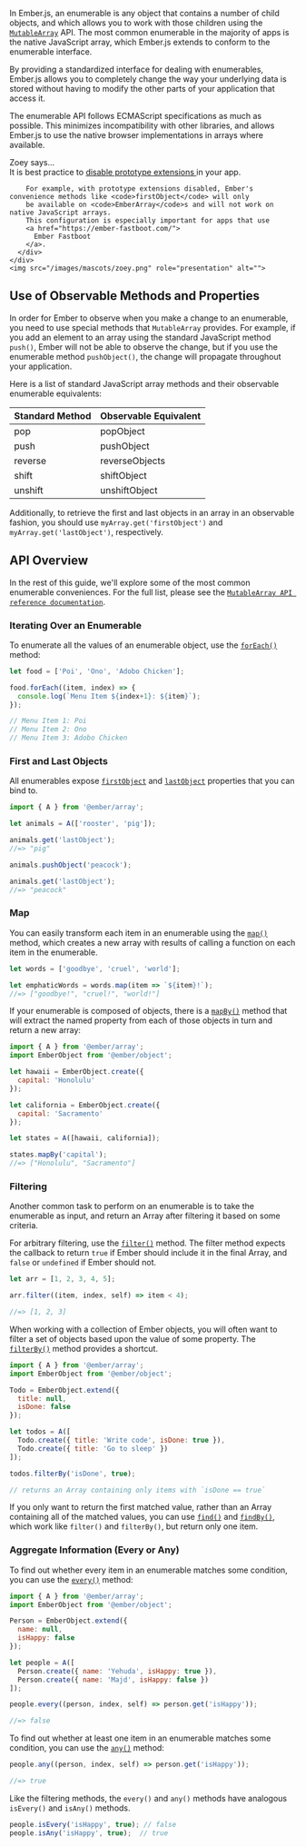 In Ember.js, an enumerable is any object that contains a number of child
objects, and which allows you to work with those children using the
[`MutableArray`](https://api.emberjs.com/ember/3.9/classes/MutableArray) API. The most common
enumerable in the majority of apps is the native JavaScript array, which
Ember.js extends to conform to the enumerable interface.

By providing a standardized interface for dealing with enumerables,
Ember.js allows you to completely change the way your underlying data is
stored without having to modify the other parts of your application that
access it.

The enumerable API follows ECMAScript specifications as much as
possible. This minimizes incompatibility with other libraries, and
allows Ember.js to use the native browser implementations in arrays
where available.

<div class="cta">
  <div class="cta-note">
    <div class="cta-note-body">
      <div class="cta-note-heading">Zoey says...</div>
      <div class="cta-note-message">
        It is best practice to
        <a href="https://guides.emberjs.com/release/configuring-ember/disabling-prototype-extensions/">
          disable prototype extensions
        </a>
        in your app.

        For example, with prototype extensions disabled, Ember's convenience methods like <code>firstObject</code> will only
        be available on <code>EmberArray</code>s and will not work on native JavaScript arrays.
        This configuration is especially important for apps that use
        <a href="https://ember-fastboot.com/">
          Ember Fastboot
        </a>.
      </div>
    </div>
    <img src="/images/mascots/zoey.png" role="presentation" alt="">
  </div>
</div>

## Use of Observable Methods and Properties

In order for Ember to observe when you make a change to an enumerable, you need
to use special methods that `MutableArray` provides. For example, if you add
an element to an array using the standard JavaScript method `push()`, Ember will
not be able to observe the change, but if you use the enumerable method
`pushObject()`, the change will propagate throughout your application.

Here is a list of standard JavaScript array methods and their observable
enumerable equivalents:

<table>
  <thead>
    <tr><th>Standard Method</th><th>Observable Equivalent</th></tr>
  </thead>
  <tbody>
    <tr><td>pop</td><td>popObject</td></tr>
    <tr><td>push</td><td>pushObject</td></tr>
    <tr><td>reverse</td><td>reverseObjects</td></tr>
    <tr><td>shift</td><td>shiftObject</td></tr>
    <tr><td>unshift</td><td>unshiftObject</td></tr>
  </tbody>
</table>

Additionally, to retrieve the first and last objects in an array
in an observable fashion, you should use `myArray.get('firstObject')` and
`myArray.get('lastObject')`, respectively.

## API Overview

In the rest of this guide, we'll explore some of the most common enumerable
conveniences. For the full list, please see the [`MutableArray API
reference documentation`](https://api.emberjs.com/ember/3.9/classes/MutableArray).

### Iterating Over an Enumerable

To enumerate all the values of an enumerable object, use the [`forEach()`](https://api.emberjs.com/ember/3.9/classes/MutableArray/methods/forEach?anchor=forEach)
method:


```javascript
let food = ['Poi', 'Ono', 'Adobo Chicken'];

food.forEach((item, index) => {
  console.log(`Menu Item ${index+1}: ${item}`);
});

// Menu Item 1: Poi
// Menu Item 2: Ono
// Menu Item 3: Adobo Chicken
```

### First and Last Objects

All enumerables expose [`firstObject`](https://api.emberjs.com/ember/3.9/classes/MutableArray/properties/firstObject?anchor=firstObject) and [`lastObject`](https://api.emberjs.com/ember/3.9/classes/MutableArray/properties/lastObject?anchor=lastObject) properties
that you can bind to.



```javascript
import { A } from '@ember/array';

let animals = A(['rooster', 'pig']);

animals.get('lastObject');
//=> "pig"

animals.pushObject('peacock');

animals.get('lastObject');
//=> "peacock"
```

### Map

You can easily transform each item in an enumerable using the
[`map()`](https://api.emberjs.com/ember/3.9/classes/MutableArray/methods/map?anchor=map) method, which creates a new array with results of calling a
function on each item in the enumerable.


```javascript
let words = ['goodbye', 'cruel', 'world'];

let emphaticWords = words.map(item => `${item}!`);
//=> ["goodbye!", "cruel!", "world!"]
```

If your enumerable is composed of objects, there is a [`mapBy()`](https://api.emberjs.com/ember/3.9/classes/MutableArray/methods/mapBy?anchor=mapBy)
method that will extract the named property from each of those objects
in turn and return a new array:


```javascript
import { A } from '@ember/array';
import EmberObject from '@ember/object';

let hawaii = EmberObject.create({
  capital: 'Honolulu'
});

let california = EmberObject.create({
  capital: 'Sacramento'
});

let states = A([hawaii, california]);

states.mapBy('capital');
//=> ["Honolulu", "Sacramento"]
```

### Filtering

Another common task to perform on an enumerable is to take the
enumerable as input, and return an Array after filtering it based on
some criteria.

For arbitrary filtering, use the [`filter()`](https://api.emberjs.com/ember/3.9/classes/MutableArray/methods/filter?anchor=filter) method.  The filter method
expects the callback to return `true` if Ember should include it in the
final Array, and `false` or `undefined` if Ember should not.


```javascript
let arr = [1, 2, 3, 4, 5];

arr.filter((item, index, self) => item < 4);

//=> [1, 2, 3]
```

When working with a collection of Ember objects, you will often want to filter a set of objects based upon the value of some property. The [`filterBy()`](https://api.emberjs.com/ember/3.9/classes/MutableArray/methods/filterBy?anchor=filterBy) method provides a shortcut.


```javascript
import { A } from '@ember/array';
import EmberObject from '@ember/object';

Todo = EmberObject.extend({
  title: null,
  isDone: false
});

let todos = A([
  Todo.create({ title: 'Write code', isDone: true }),
  Todo.create({ title: 'Go to sleep' })
]);

todos.filterBy('isDone', true);

// returns an Array containing only items with `isDone == true`
```

If you only want to return the first matched value, rather than an Array
containing all of the matched values, you can use [`find()`](https://api.emberjs.com/ember/3.9/classes/MutableArray/methods/find?anchor=find) and [`findBy()`](https://api.emberjs.com/ember/3.9/classes/MutableArray/methods/findBy?anchor=findBy),
which work like `filter()` and `filterBy()`, but return only one item.


### Aggregate Information (Every or Any)

To find out whether every item in an enumerable matches some condition, you can
use the [`every()`](https://api.emberjs.com/ember/3.9/classes/MutableArray/methods/every?anchor=every) method:


```javascript
import { A } from '@ember/array';
import EmberObject from '@ember/object';

Person = EmberObject.extend({
  name: null,
  isHappy: false
});

let people = A([
  Person.create({ name: 'Yehuda', isHappy: true }),
  Person.create({ name: 'Majd', isHappy: false })
]);

people.every((person, index, self) => person.get('isHappy'));

//=> false
```

To find out whether at least one item in an enumerable matches some condition,
you can use the [`any()`](https://api.emberjs.com/ember/3.9/classes/MutableArray/methods/any?anchor=any) method:


```javascript
people.any((person, index, self) => person.get('isHappy'));

//=> true
```

Like the filtering methods, the `every()` and `any()` methods have
analogous `isEvery()` and `isAny()` methods.

```javascript
people.isEvery('isHappy', true); // false
people.isAny('isHappy', true);  // true
```

<!-- eof - needed for pages that end in a code block  -->
